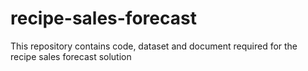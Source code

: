 # recipe-sales-forecast
This repository contains code, dataset and document required for the recipe sales forecast solution
